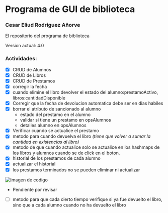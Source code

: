# Programa de GUI de biblioteca

### Cesar Eliud Rodriguez Añorve

El repositorio del programa de biblioteca

Version actual: 4.0

### Actividades:

- [x] CRUD de Alumnos
- [x] CRUD de Libros
- [x] CRUD de Prestamos
- [x] corregir la fecha
- [x] cuando elimine el libro devolver el estado del alumno:prestamoActivo, libros:cantidadDisponible
- [x] Corregir que la fecha de devolucion automatica debe ser en dias habiles
- [x] borrar el atributo de sancionado al alumno
  - estado del prestamo en el alumno
  - validar si tiene un prestamo en opsAlumnos
  - detalles alumno en opsAlumnos
- [x] Verificar cuando se actualice el prestamo
- [x] metodo para cuando devuelva el libro _(tiene que volver a sumar la cantidad en existencias al libro)_
- [x] metodo de que cuando actualice solo se actualice en los hashmaps de los libros y alumnos cuando se de click en el boton.
- [x] historial de los prestamos de cada alumno
- [x] actualizar el historial
- [x] los prestamos terminados no se pueden eliminar ni actualizar

![Imagen de codigo](https://images.unsplash.com/photo-1587620962725-abab7fe55159?q=80&w=1631&auto=format&fit=crop&ixlib=rb-4.0.3&ixid=M3wxMjA3fDB8MHxwaG90by1wYWdlfHx8fGVufDB8fHx8fA%3D%3D)

- Pendiente por revisar
- [ ] metodo para que cada cierto tiempo verifique si ya fue devuelto el libro, sino que a cada alumno cuando no ha devuelto el libro
